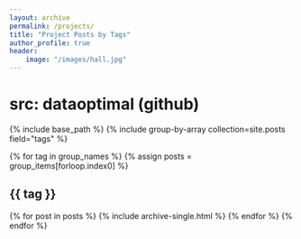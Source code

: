 ```yaml
---
layout: archive
permalink: /projects/
title: "Project Posts by Tags"
author_profile: true
header:
    image: "/images/hall.jpg"
---
```


# src: dataoptimal (github)
{% include base_path %}
{% include group-by-array collection=site.posts field="tags" %}

{% for tag in group_names %}
  {% assign posts = group_items[forloop.index0] %}
  <h2 id="{{ tag | slugify }}" class="archive__subtitle">{{ tag }}</h2>
  {% for post in posts %}
    {% include archive-single.html %}
  {% endfor %}
{% endfor %}